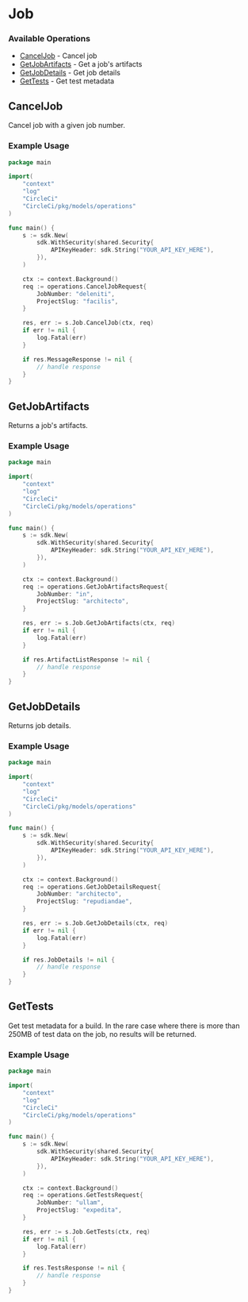 # Job

### Available Operations

* [CancelJob](#canceljob) - Cancel job
* [GetJobArtifacts](#getjobartifacts) - Get a job's artifacts
* [GetJobDetails](#getjobdetails) - Get job details
* [GetTests](#gettests) - Get test metadata

## CancelJob

Cancel job with a given job number.

### Example Usage

```go
package main

import(
	"context"
	"log"
	"CircleCi"
	"CircleCi/pkg/models/operations"
)

func main() {
    s := sdk.New(
        sdk.WithSecurity(shared.Security{
            APIKeyHeader: sdk.String("YOUR_API_KEY_HERE"),
        }),
    )

    ctx := context.Background()    
    req := operations.CancelJobRequest{
        JobNumber: "deleniti",
        ProjectSlug: "facilis",
    }

    res, err := s.Job.CancelJob(ctx, req)
    if err != nil {
        log.Fatal(err)
    }

    if res.MessageResponse != nil {
        // handle response
    }
}
```

## GetJobArtifacts

Returns a job's artifacts.

### Example Usage

```go
package main

import(
	"context"
	"log"
	"CircleCi"
	"CircleCi/pkg/models/operations"
)

func main() {
    s := sdk.New(
        sdk.WithSecurity(shared.Security{
            APIKeyHeader: sdk.String("YOUR_API_KEY_HERE"),
        }),
    )

    ctx := context.Background()    
    req := operations.GetJobArtifactsRequest{
        JobNumber: "in",
        ProjectSlug: "architecto",
    }

    res, err := s.Job.GetJobArtifacts(ctx, req)
    if err != nil {
        log.Fatal(err)
    }

    if res.ArtifactListResponse != nil {
        // handle response
    }
}
```

## GetJobDetails

Returns job details.

### Example Usage

```go
package main

import(
	"context"
	"log"
	"CircleCi"
	"CircleCi/pkg/models/operations"
)

func main() {
    s := sdk.New(
        sdk.WithSecurity(shared.Security{
            APIKeyHeader: sdk.String("YOUR_API_KEY_HERE"),
        }),
    )

    ctx := context.Background()    
    req := operations.GetJobDetailsRequest{
        JobNumber: "architecto",
        ProjectSlug: "repudiandae",
    }

    res, err := s.Job.GetJobDetails(ctx, req)
    if err != nil {
        log.Fatal(err)
    }

    if res.JobDetails != nil {
        // handle response
    }
}
```

## GetTests

Get test metadata for a build. In the rare case where there is more than 250MB of test data on the job, no results will be returned.

### Example Usage

```go
package main

import(
	"context"
	"log"
	"CircleCi"
	"CircleCi/pkg/models/operations"
)

func main() {
    s := sdk.New(
        sdk.WithSecurity(shared.Security{
            APIKeyHeader: sdk.String("YOUR_API_KEY_HERE"),
        }),
    )

    ctx := context.Background()    
    req := operations.GetTestsRequest{
        JobNumber: "ullam",
        ProjectSlug: "expedita",
    }

    res, err := s.Job.GetTests(ctx, req)
    if err != nil {
        log.Fatal(err)
    }

    if res.TestsResponse != nil {
        // handle response
    }
}
```
